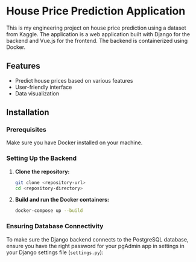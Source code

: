 # House Price Prediction Application

This is my engineering project on house price prediction using a dataset from Kaggle. The application is a web application built with Django for the backend and Vue.js for the frontend. The backend is containerized using Docker.

## Features
- Predict house prices based on various features
- User-friendly interface
- Data visualization

## Installation

### Prerequisites
Make sure you have Docker installed on your machine.

### Setting Up the Backend

1. **Clone the repository:**
   ```bash
   git clone <repository-url>
   cd <repository-directory>
2. **Build and run the Docker containers:**
   ```bash
   docker-compose up --build

### Ensuring Database Connectivity
To make sure the Django backend connects to the PostgreSQL database, ensure you have the right password for your pgAdmin app in settings in your Django settings file (`settings.py`):

